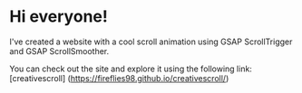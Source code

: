 # Hi everyone!

I've created a website with a cool scroll animation using GSAP ScrollTrigger and GSAP ScrollSmoother.

You can check out the site and explore it using the following link: [creativescroll] (https://fireflies98.github.io/creativescroll/)
